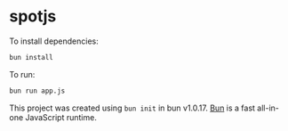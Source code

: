 # spotjs

To install dependencies:

```bash
bun install
```

To run:

```bash
bun run app.js
```

This project was created using `bun init` in bun v1.0.17. [Bun](https://bun.sh) is a fast all-in-one JavaScript runtime.
